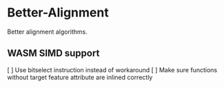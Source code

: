 # Better-Alignment
Better alignment algorithms.

## WASM SIMD support
[ ] Use bitselect instruction instead of workaround
[ ] Make sure functions without target feature attribute are inlined correctly
